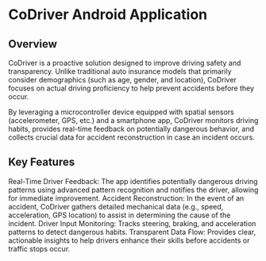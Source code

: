 # CoDriver Android Application
## Overview
CoDriver is a proactive solution designed to improve driving safety and transparency. Unlike traditional auto insurance models that primarily consider demographics (such as age, gender, and location), CoDriver focuses on actual driving proficiency to help prevent accidents before they occur.

By leveraging a microcontroller device equipped with spatial sensors (accelerometer, GPS, etc.) and a smartphone app, CoDriver monitors driving habits, provides real-time feedback on potentially dangerous behavior, and collects crucial data for accident reconstruction in case an incident occurs.

## Key Features
Real-Time Driver Feedback: The app identifies potentially dangerous driving patterns using advanced pattern recognition and notifies the driver, allowing for immediate improvement.
Accident Reconstruction: In the event of an accident, CoDriver gathers detailed mechanical data (e.g., speed, acceleration, GPS location) to assist in determining the cause of the incident.
Driver Input Monitoring: Tracks steering, braking, and acceleration patterns to detect dangerous habits.
Transparent Data Flow: Provides clear, actionable insights to help drivers enhance their skills before accidents or traffic stops occur.
